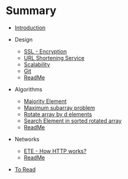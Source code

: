 # Summary

* [Introduction](README.md)
* Design
  * [SSL - Encryption](/Design/SSL-Encryption.md)
  * [URL Shortening Service](/Design/url-shortening-service.md)
  * [Scalability](/Design/scalability.md)
  * [Git](/Design/git.md)
  * [ReadMe](/Design/README.md)

* Algorithms
  * [Majority Element](/Algorithms/Majority-Element.md)
  * [Maximum subarray problem](/Algorithms/Maximum-SubArray-Problem.md)
  * [Rotate array by d elements](/Algorithms/Rotate-Array-By-D-Elements.md)
  * [Search Element in sorted rotated array](/Algorithms/Search-Element-In-Sorted-Rotated-Array.md)
  * [ReadMe](/Algorithms/README.md)

* Networks
  * [ETE - How HTTP works?](/Networks/ETE-How-HTTP-Works.md)
  * [ReadMe](/Networks/README.md)

* [To Read](to-read.md)



